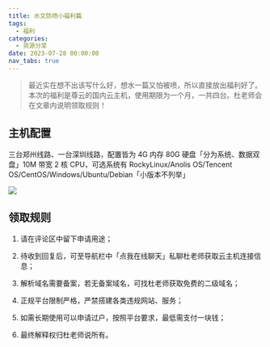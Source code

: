 ```yaml
---
title: 水文防喷小福利篇
tags:
  - 福利
categories:
  - 资源分享
date: 2023-07-28 00:00:00
nav_tabs: true
---
```


> 最近实在想不出该写什么好，想水一篇又怕被喷，所以直接放出福利好了。本次的福利是尊云的国内云主机，使用期限为一个月，一共四台。杜老师会在文章内说明领取规则！

<!-- more -->

## 主机配置

三台郑州线路、一台深圳线路，配置皆为 4G 内存 80G 硬盘「分为系统、数据双盘」10M 带宽 2 核 CPU，可选系统有 RockyLinux/Anolis OS/Tencent OS/CentOS/Windows/Ubuntu/Debian「小版本不列举」

![](https://cdn.dusays.com/2023/07/610-1.jpg)

## 领取规则

1. 请在评论区中留下申请用途；

2. 待收到回复后，可至导航栏中「点我在线聊天」私聊杜老师获取云主机连接信息；

3. 解析域名需要备案，若无备案域名，可找杜老师获取免费的二级域名；

4. 正规平台限制严格，严禁搭建各类违规网站、服务；

5. 如需长期使用可以申请过户，按照平台要求，最低需支付一块钱；

6. 最终解释权归杜老师说所有。